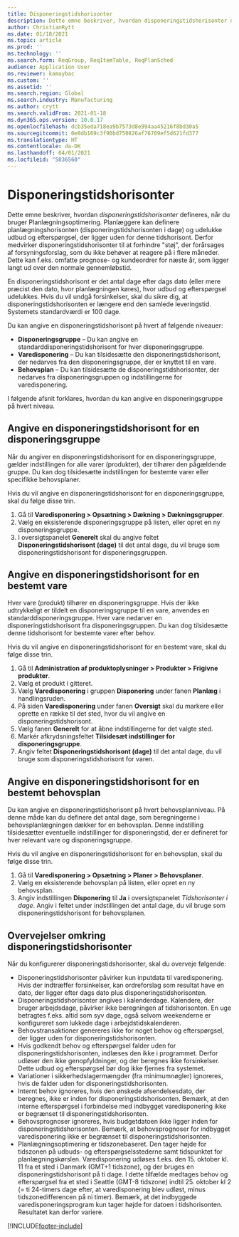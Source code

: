 ```yaml
---
title: Disponeringstidshorisonter
description: Dette emne beskriver, hvordan disponeringstidshorisonter defineres, når du bruger Planlægningsoptimering. En disponeringstidshorisont angiver planlægningshorisonten og -grænsen.
author: ChristianRytt
ms.date: 01/18/2021
ms.topic: article
ms.prod: ''
ms.technology: ''
ms.search.form: ReqGroup, ReqItemTable, ReqPlanSched
audience: Application User
ms.reviewer: kamaybac
ms.custom: ''
ms.assetid: ''
ms.search.region: Global
ms.search.industry: Manufacturing
ms.author: crytt
ms.search.validFrom: 2021-01-18
ms.dyn365.ops.version: 10.0.17
ms.openlocfilehash: dcb35eda718ea9b7573d8e994aa45216f8bd30a5
ms.sourcegitcommit: 0e8db169c3f90bd750826af76709ef5d621fd377
ms.translationtype: HT
ms.contentlocale: da-DK
ms.lasthandoff: 04/01/2021
ms.locfileid: "5836560"
---
```

# <a name="coverage-time-fences"></a>Disponeringstidshorisonter

Dette emne beskriver, hvordan *disponeringstidshorisonter* defineres, når du bruger Planlægningsoptimering. Planlæggere kan definere planlægningshorisonten (disponeringstidshorisonten i dage) og udelukke udbud og efterspørgsel, der ligger uden for denne tidshorisont. Derfor medvirker disponeringstidshorisonter til at forhindre "støj", der forårsages af forsyningsforslag, som du ikke behøver at reagere på i flere måneder. Dette kan f.eks. omfatte prognose- og kundeordrer for næste år, som ligger langt ud over den normale gennemløbstid.

En disponeringstidshorisont er det antal dage efter dags dato (eller mere præcist den dato, hvor planlægningen køres), hvor udbud og efterspørgsel udelukkes. Hvis du vil undgå forsinkelser, skal du sikre dig, at disponeringstidshorisonten er længere end den samlede leveringstid. Systemets standardværdi er 100 dage.

Du kan angive en disponeringstidshorisont på hvert af følgende niveauer:

- **Disponeringsgruppe** – Du kan angive en standarddisponeringstidshorisont for hver disponeringsgruppe.
- **Varedisponering** – Du kan tilsidesætte den disponeringstidshorisont, der nedarves fra den disponeringsgruppe, der er knyttet til en vare.
- **Behovsplan** – Du kan tilsidesætte de disponeringstidshorisonter, der nedarves fra disponeringsgruppen og indstillingerne for varedisponering.

I følgende afsnit forklares, hvordan du kan angive en disponeringsgruppe på hvert niveau.

## <a name="set-a-coverage-time-fence-for-a-coverage-group"></a>Angive en disponeringstidshorisont for en disponeringsgruppe

Når du angiver en disponeringstidshorisont for en disponeringsgruppe, gælder indstillingen for alle varer (produkter), der tilhører den pågældende gruppe. Du kan dog tilsidesætte indstillingen for bestemte varer eller specifikke behovsplaner.

Hvis du vil angive en disponeringstidshorisont for en disponeringsgruppe, skal du følge disse trin.

1. Gå til **Varedisponering \> Opsætning \> Dækning \> Dækningsgrupper**.
1. Vælg en eksisterende disponeringsgruppe på listen, eller opret en ny disponeringsgruppe.
1. I oversigtspanelet **Generelt** skal du angive feltet **Disponeringstidshorisont (dage)** til det antal dage, du vil bruge som disponeringstidshorisont for disponeringsgruppen.

## <a name="set-a-coverage-time-fence-for-a-specific-item"></a>Angive en disponeringstidshorisont for en bestemt vare

Hver vare (produkt) tilhører en disponeringsgruppe. Hvis der ikke udtrykkeligt er tildelt en disponeringsgruppe til en vare, anvendes en standarddisponeringsgruppe. Hver vare nedarver en disponeringstidshorisont fra disponeringsgruppen. Du kan dog tilsidesætte denne tidshorisont for bestemte varer efter behov.

Hvis du vil angive en disponeringstidshorisont for en bestemt vare, skal du følge disse trin.

1. Gå til **Administration af produktoplysninger \> Produkter \> Frigivne produkter**.
1. Vælg et produkt i gitteret.
1. Vælg **Varedisponering** i gruppen **Disponering** under fanen **Planlæg** i handlingsruden.
1. På siden **Varedisponering** under fanen **Oversigt** skal du markere eller oprette en række til det sted, hvor du vil angive en disponeringstidshorisont.
1. Vælg fanen **Generelt** for at åbne indstillingerne for det valgte sted.
1. Markér afkrydsningsfeltet **Tilsidesæt indstillinger for disponeringsgruppe**.
1. Angiv feltet **Disponeringstidshorisont (dage)** til det antal dage, du vil bruge som disponeringstidshorisont for varen.

## <a name="set-a-coverage-time-fence-for-a-specific-master-plan"></a>Angive en disponeringstidshorisont for en bestemt behovsplan

Du kan angive en disponeringstidshorisont på hvert behovsplanniveau. På denne måde kan du definere det antal dage, som beregningerne i behovsplanlægningen dækker for en behovsplan. Denne indstilling tilsidesætter eventuelle indstillinger for disponeringstid, der er defineret for hver relevant vare og disponeringsgruppe.

Hvis du vil angive en disponeringstidshorisont for en behovsplan, skal du følge disse trin.

1. Gå til **Varedisponering \> Opsætning \> Planer \> Behovsplaner**.
1. Vælg en eksisterende behovsplan på listen, eller opret en ny behovsplan.
1. Angiv indstillingen **Disponering** til **Ja** i oversigtspanelet *Tidshorisonter i dage*. Angiv i feltet under indstillingen det antal dage, du vil bruge som disponeringstidshorisont for behovsplanen.

## <a name="considerations-for-coverage-time-fences"></a>Overvejelser omkring disponeringstidshorisonter

Når du konfigurerer disponeringstidshorisonter, skal du overveje følgende:

- Disponeringstidshorisonter påvirker kun inputdata til varedisponering. Hvis der indtræffer forsinkelser, kan ordreforslag som resultat have en dato, der ligger efter dags dato plus disponeringstidshorisonten.
- Disponeringstidshorisonter angives i kalenderdage. Kalendere, der bruger arbejdsdage, påvirker ikke beregningen af tidshorisonten. En uge betragtes f.eks. altid som syv dage, også selvom weekenderne er konfigureret som lukkede dage i arbejdstidskalenderen.
- Behovstransaktioner genereres ikke for noget behov og efterspørgsel, der ligger uden for disponeringstidshorisonten.
- Hvis godkendt behov og efterspørgsel falder uden for disponeringstidshorisonten, indlæses den ikke i programmet. Derfor udløser den ikke genopfyldninger, og der beregnes ikke forsinkelser. Dette udbud og efterspørgsel bør dog ikke fjernes fra systemet.
- Variationer i sikkerhedslagermængder (fra minimumnøgler) ignoreres, hvis de falder uden for disponeringstidshorisonten.
- Internt behov ignoreres, hvis den ønskede afsendelsesdato, der beregnes, ikke er inden for disponeringstidshorisonten. Bemærk, at den interne efterspørgsel i forbindelse med indbygget varedisponering ikke er begrænset til disponeringstidshorisonten.
- Behovsprognoser ignoreres, hvis budgetdatoen ikke ligger inden for disponeringstidshorisonten. Bemærk, at behovsprognoser for indbygget varedisponering ikke er begrænset til disponeringstidshorisonten.
- Planlægningsoptimering er tidszonebaseret. Den tager højde for tidszonen på udbuds- og efterspørgselsstederne samt tidspunktet for planlægningskørslen. Varedisponering udløses f.eks. den 15. oktober kl. 11 fra et sted i Danmark (GMT+1 tidszone), og der bruges en disponeringstidshorisont på ti dage. I dette tilfælde medtages behov og efterspørgsel fra et sted i Seattle (GMT-8 tidszone) indtil 25. oktober kl 2 (= ti 24-timers dage efter, at varedisponering blev udløst, minus tidszonedifferencen på ni timer). Bemærk, at det indbyggede varedisponeringsprogram kun tager højde for datoen i tidshorisonten. Resultatet kan derfor variere.


[!INCLUDE[footer-include](../../../includes/footer-banner.md)]